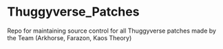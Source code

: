 # Thuggyverse_Patches
Repo for maintaining source control for all Thuggyverse patches made by the Team (Arkhorse, Farazon, Kaos Theory)
